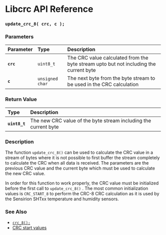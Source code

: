 # Libcrc API Reference

### `update_crc_8( crc, c );`

### Parameters

| Parameter | Type | Description |
| :--- | :--- | :--- |
|**`crc`**|`uint8_t`|The CRC value calculated from the byte stream upto but not including the current byte|
|**`c`**|`unsigned char`|The next byte from the byte stream to be used in the CRC calculation|

### Return Value

| Type | Description |
| :--- | :--- |
|**`uint8_t`**|The new CRC value of the byte stream including the current byte|

### Description

The function `update_crc_8()` can be used to calculate the CRC value in a stream of bytes where it is not possible to
first buffer the stream completely to calculate the CRC when all data is received. The parameters are the previous CRC
value and the current byte which must be used to calculate the new CRC value.

In order for this function to work properly, the CRC value must be initialized before the first call to `update_crc_8()`
. The most common initialization values is `CRC_START_8` to perform the CRC-8 CRC calculation as it is used by the
Sensirion SHTxx temperature and humidity sensors.

### See Also

* [`crc_8();`](crc_8.md)
* [CRC start values](crc_start.md)
